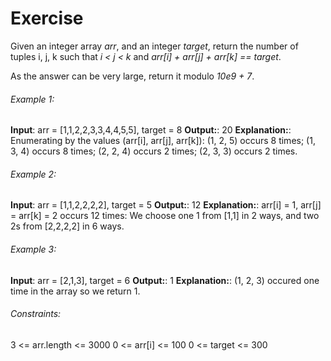# Exercise

Given an integer array *arr*, and an integer *target*, return the number of tuples i, j, k such that *i < j < k* and *arr[i] + arr[j] + arr[k] == target*.

As the answer can be very large, return it modulo *10e9 + 7*.

 

###### Example 1:

**Input**: arr = [1,1,2,2,3,3,4,4,5,5], target = 8
**Output:**: 20
**Explanation:**: 
Enumerating by the values (arr[i], arr[j], arr[k]):
(1, 2, 5) occurs 8 times;
(1, 3, 4) occurs 8 times;
(2, 2, 4) occurs 2 times;
(2, 3, 3) occurs 2 times.
###### Example 2:

**Input**: arr = [1,1,2,2,2,2], target = 5
**Output:**: 12
**Explanation:**: 
arr[i] = 1, arr[j] = arr[k] = 2 occurs 12 times:
We choose one 1 from [1,1] in 2 ways,
and two 2s from [2,2,2,2] in 6 ways.
###### Example 3:

**Input**: arr = [2,1,3], target = 6
**Output:**: 1
**Explanation:**: (1, 2, 3) occured one time in the array so we return 1.
 

###### Constraints:

3 <= arr.length <= 3000
0 <= arr[i] <= 100
0 <= target <= 300